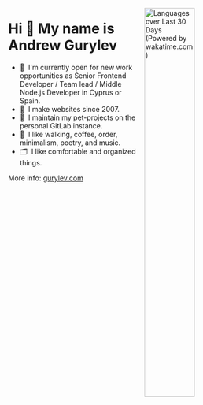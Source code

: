<a href="https://wakatime.com/share/@fogrew/3585fbb8-cdaf-403b-b18b-8de1068e5a28.svg" target="_blank"><img src="https://wakatime.com/share/@fogrew/3585fbb8-cdaf-403b-b18b-8de1068e5a28.svg" alt="Languages over Last 30 Days (Powered by wakatime.com)" width="45%" align="right"></a>

# Hi 👋 My name is Andrew Gurylev

- 💼&nbsp; I'm currently open for new work opportunities as Senior Frontend Developer / Team lead / Middle Node.js Developer in Cyprus or Spain.
- 👴&nbsp; I make websites since 2007.
- 🦾&nbsp; I maintain my pet-projects on the personal GitLab instance.
- 🤩&nbsp; I like walking, coffee, order, minimalism, poetry, and music.
- 🗂&nbsp; I like comfortable and organized things.

More info: [gurylev.com](https://gurylev.com/)
